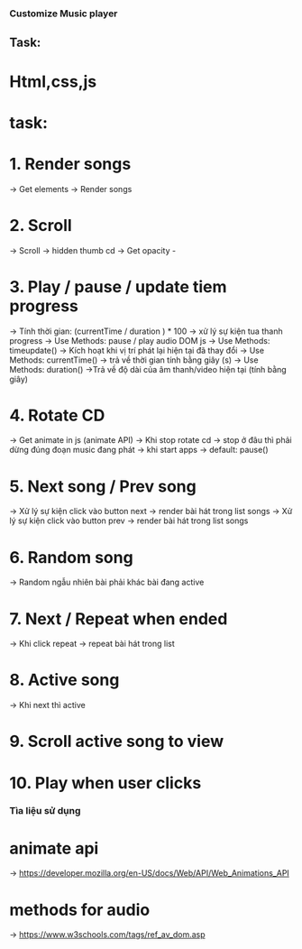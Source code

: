 ### Customize Music player

## Task:

# Html,css,js

# task:

# 1. Render songs

-> Get elements
-> Render songs

# 2. Scroll

-> Scroll -> hidden thumb cd
-> Get opacity -

# 3. Play / pause / update tiem progress

-> Tính thời gian: (currentTime / duration ) \* 100
-> xử lý sự kiện tua thanh progress
-> Use Methods: pause / play audio DOM js
-> Use Methods: timeupdate() -> Kích hoạt khi vị trí phát lại hiện tại đã thay đổi
-> Use Methods: currentTime() -> trả về thời gian tính bằng giây (s)
-> Use Methods: duration() ->Trả về độ dài của âm thanh/video hiện tại (tính bằng giây)

# 4. Rotate CD

-> Get animate in js (animate API)
-> Khi stop rotate cd -> stop ở đâu thì phải dừng đúng đoạn music đang phát
-> khi start apps -> default: pause()

# 5. Next song / Prev song

-> Xử lý sự kiện click vào button next -> render bài hát trong list songs
-> Xử lý sự kiện click vào button prev -> render bài hát trong list songs

# 6. Random song

-> Random ngẫu nhiên bài phải khác bài đang active

# 7. Next / Repeat when ended

-> Khi click repeat -> repeat bài hát trong list

# 8. Active song

-> Khi next thì active

# 9. Scroll active song to view

# 10. Play when user clicks

### Tìa liệu sử dụng

# animate api

-> https://developer.mozilla.org/en-US/docs/Web/API/Web_Animations_API

# methods for audio

-> https://www.w3schools.com/tags/ref_av_dom.asp
